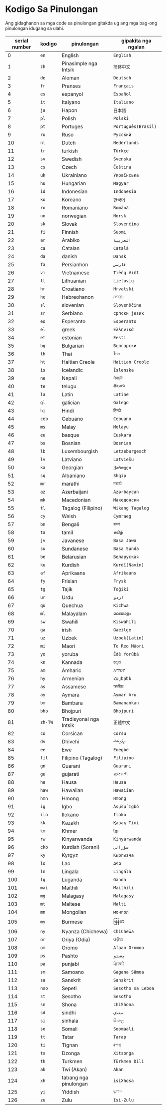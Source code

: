 # Kodigo Sa Pinulongan

Ang gidaghanon sa mga code sa pinulongan gitakda ug ang mga bag-ong pinulongan idugang sa ulahi.

| serial number | kodigo | pinulongan | gipakita nga ngalan |
| - | - | - | - |
| 0 | `en` | English | `English` |
| 1 | `zh` | Pinasimple nga Intsik | `简体中文` |
| 2 | `de` | Aleman | `Deutsch` |
| 3 | `fr` | Pranses | `Français` |
| 4 | `es` | espanyol | `Español` |
| 5 | `it` | Italyano | `Italiano` |
| 6 | `ja` | Hapon | `日本語` |
| 7 | `pl` | Polish | `Polski` |
| 8 | `pt` | Portuges | `Português(Brasil)` |
| 9 | `ru` | Ruso | `Русский` |
| 10 | `nl` | Dutch | `Nederlands` |
| 11 | `tr` | turkish | `Türkçe` |
| 12 | `sv` | Swedish | `Svenska` |
| 13 | `cs` | Czech | `Čeština` |
| 14 | `uk` | Ukrainiano | `Українська` |
| 15 | `hu` | Hungarian | `Magyar` |
| 16 | `id` | Indonesian | `Indonesia` |
| 17 | `ko` | Koreano | `한국어` |
| 18 | `ro` | Romaniano | `Română` |
| 19 | `no` | norwegian | `Norsk` |
| 20 | `sk` | Slovak | `Slovenčina` |
| 21 | `fi` | Finnish | `Suomi` |
| 22 | `ar` | Arabiko | `العربية` |
| 23 | `ca` | Catalan | `Català` |
| 24 | `da` | danish | `Dansk` |
| 25 | `fa` | Persianhon | `فارسی` |
| 26 | `vi` | Vietnamese | `Tiếng Việt` |
| 27 | `lt` | Lithuanian | `Lietuvių` |
| 28 | `hr` | Croatiano | `Hrvatski` |
| 29 | `he` | Hebreohanon | `עברית` |
| 30 | `sl` | slovenian | `Slovenščina` |
| 31 | `sr` | Serbiano | `српски језик` |
| 32 | `eo` | Esperanto | `Esperanto` |
| 33 | `el` | greek | `Ελληνικά` |
| 34 | `et` | estonian | `Eesti` |
| 35 | `bg` | Bulgarian | `Български` |
| 36 | `th` | Thai | `ไทย` |
| 37 | `ht` | Haitian Creole | `Haitian Creole` |
| 38 | `is` | Icelandic | `Íslenska` |
| 39 | `ne` | Nepali | `नेपाली` |
| 40 | `te` | telugu | `తెలుగు` |
| 41 | `la` | Latin | `Latine` |
| 42 | `gl` | galician | `Galego` |
| 43 | `hi` | Hindi | `हिन्दी` |
| 44 | `ceb` | Cebuano | `Cebuano` |
| 45 | `ms` | Malay | `Melayu` |
| 46 | `eu` | basque | `Euskara` |
| 47 | `bs` | Bosnian | `Bosnian` |
| 48 | `lb` | Luxembourgish | `Letzeburgesch` |
| 49 | `lv` | Latviano | `Latviešu` |
| 50 | `ka` | Georgian | `ქართული` |
| 51 | `sq` | Albaniano | `Shqip` |
| 52 | `mr` | marathi | `मराठी` |
| 53 | `az` | Azerbaijani | `Azərbaycan` |
| 54 | `mk` | Macedonian | `Македонски` |
| 55 | `tl` | Tagalog (Filipino) | `Wikang Tagalog` |
| 56 | `cy` | Welsh | `Cymraeg` |
| 57 | `bn` | Bengali | `বাংলা` |
| 58 | `ta` | tamil | `தமிழ்` |
| 59 | `jv` | Javanese | `Basa Jawa` |
| 60 | `su` | Sundanese | `Basa Sunda` |
| 61 | `be` | Belarusian | `Беларуская` |
| 62 | `ku` | Kurdish | `Kurdî(Navîn)` |
| 63 | `af` | Aprikaans | `Afrikaans` |
| 64 | `fy` | Frisian | `Frysk` |
| 65 | `tg` | Tajik | `Toğikī` |
| 66 | `ur` | Urdu | `اردو` |
| 67 | `qu` | Quechua | `Kichwa` |
| 68 | `ml` | Malayalam | `മലയാളം` |
| 69 | `sw` | Swahili | `Kiswahili` |
| 70 | `ga` | irish | `Gaeilge` |
| 71 | `uz` | Uzbek | `Uzbek(Latin)` |
| 72 | `mi` | Maori | `Te Reo Māori` |
| 73 | `yo` | yoruba | `Èdè Yorùbá` |
| 74 | `kn` | Kannada | `ಕನ್ನಡ` |
| 75 | `am` | Amharic | `አማርኛ` |
| 76 | `hy` | Armenian | `Հայերեն` |
| 77 | `as` | Assamese | `অসমীয়া` |
| 78 | `ay` | Aymara | `Aymar Aru` |
| 79 | `bm` | Bambara | `Bamanankan` |
| 80 | `bho` | Bhojpuri | `Bhojpuri` |
| 81 | `zh-TW` | Tradisyonal nga Intsik | `正體中文` |
| 82 | `co` | Corsican | `Corsu` |
| 83 | `dv` | Dhivehi | `ދިވެހިބަސް` |
| 84 | `ee` | Ewe | `Eʋegbe` |
| 85 | `fil` | Filipino (Tagalog) | `Filipino` |
| 86 | `gn` | Guaraní | `Guarani` |
| 87 | `gu` | gujarati | `ગુજરાતી` |
| 88 | `ha` | Hausa | `Hausa` |
| 89 | `haw` | Hawaiian | `Hawaiian` |
| 90 | `hmn` | Hmong | `Hmong` |
| 91 | `ig` | Igbo | `Ásụ̀sụ́ Ìgbò` |
| 92 | `ilo` | Ilokano | `Iloko` |
| 93 | `kk` | Kazakh | `Қазақ Тілі` |
| 94 | `km` | Khmer | `ខ្មែរ` |
| 95 | `rw` | Kinyarwanda | `Kinyarwanda` |
| 96 | `ckb` | Kurdish (Sorani) | `سۆرانی` |
| 97 | `ky` | Kyrgyz | `Кыргызча` |
| 98 | `lo` | Lao | `ລາວ` |
| 99 | `ln` | Lingala | `Lingála` |
| 100 | `lg` | Luganda | `Ganda` |
| 101 | `mai` | Maithili | `Maithili` |
| 102 | `mg` | Malagasy | `Malagasy` |
| 103 | `mt` | Maltese | `Malti` |
| 104 | `mn` | Mongolian | `монгол` |
| 105 | `my` | Burmese | `မြန်မာ` |
| 106 | `ny` | Nyanza (Chichewa) | `ChiCheŵa` |
| 107 | `or` | Oriya (Odia) | `ଓଡ଼ିଆ` |
| 108 | `om` | Oromo | `Afaan Oromoo` |
| 109 | `ps` | Pashto | `پښتو` |
| 110 | `pa` | punjabi | `ਪੰਜਾਬੀ` |
| 111 | `sm` | Samoano | `Gagana Sāmoa` |
| 112 | `sa` | Sanskrit | `Sanskrit` |
| 113 | `nso` | Sepeti | `Sesotho sa Leboa` |
| 114 | `st` | Sesotho | `Sesotho` |
| 115 | `sn` | Shona | `chiShona` |
| 116 | `sd` | sindhi | `سنڌي` |
| 117 | `si` | sinhala | `සිංහල` |
| 118 | `so` | Somali | `Soomaali` |
| 119 | `tt` | Tatar | `Татар` |
| 120 | `ti` | Tignan | `ትግር` |
| 121 | `ts` | Dzonga | `Xitsonga` |
| 122 | `tk` | Turkmen | `Türkmen Dili` |
| 123 | `ak` | Twi (Akan) | `Akan` |
| 124 | `xh` | tabang nga pinulongan | `isiXhosa` |
| 125 | `yi` | Yiddish | `ייִדיש` |
| 126 | `zu` | Zulu | `Isi-Zulu` |